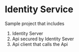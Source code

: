 # Identity Service

Sample project that includes

1. Identity Server
2. Api secured by Identity Sever
3. Api client that calls the Api